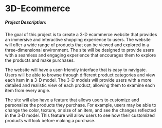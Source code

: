 # 3D-Ecommerce

<h5>Project Description:</h5>

The goal of this project is to create a 3-D ecommerce website that provides an immersive and interactive shopping experience to users. The website will offer a wide range of products that can be viewed and explored in a three-dimensional environment. The site will be designed to provide users with a seamless and engaging experience that encourages them to explore the products and make purchases.

The website will have a user-friendly interface that is easy to navigate. Users will be able to browse through different product categories and view each item in a 3-D model. The 3-D models will provide users with a more detailed and realistic view of each product, allowing them to examine each item from every angle.

The site will also have a feature that allows users to customize and personalize the products they purchase. For example, users may be able to change the color, texture, or size of an item, and see the changes reflected in the 3-D model. This feature will allow users to see how their customized products will look before making a purchase.





